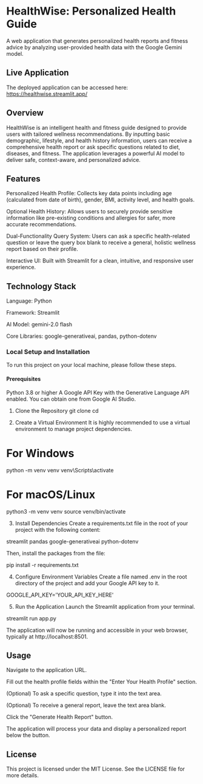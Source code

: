 # HealthWise: Personalized Health Guide
A web application that generates personalized health reports and fitness advice by analyzing user-provided health data with the Google Gemini model.

## Live Application
The deployed application can be accessed here: https://healthwise.streamlit.app/

## Overview
HealthWise is an intelligent health and fitness guide designed to provide users with tailored wellness recommendations. By inputting basic demographic, lifestyle, and health history information, users can receive a comprehensive health report or ask specific questions related to diet, diseases, and fitness. The application leverages a powerful AI model to deliver safe, context-aware, and personalized advice.

##  Features
Personalized Health Profile: Collects key data points including age (calculated from date of birth), gender, BMI, activity level, and health goals.

Optional Health History: Allows users to securely provide sensitive information like pre-existing conditions and allergies for safer, more accurate recommendations.

Dual-Functionality Query System: Users can ask a specific health-related question or leave the query box blank to receive a general, holistic wellness report based on their profile.

Interactive UI: Built with Streamlit for a clean, intuitive, and responsive user experience.

## Technology Stack
Language: Python

Framework: Streamlit

AI Model: gemini-2.0 flash

Core Libraries: google-generativeai, pandas, python-dotenv

### Local Setup and Installation
To run this project on your local machine, please follow these steps.

#### Prerequisites
Python 3.8 or higher
A Google API Key with the Generative Language API enabled. You can obtain one from Google AI Studio.


1. Clone the Repository
git clone <your-repository-url>
cd <project-directory>

2. Create a Virtual Environment
It is highly recommended to use a virtual environment to manage project dependencies.

# For Windows
python -m venv venv
venv\Scripts\activate

# For macOS/Linux
python3 -m venv venv
source venv/bin/activate

3. Install Dependencies
Create a requirements.txt file in the root of your project with the following content:

streamlit
pandas
google-generativeai
python-dotenv

Then, install the packages from the file:

pip install -r requirements.txt

4. Configure Environment Variables
Create a file named .env in the root directory of the project and add your Google API key to it.

GOOGLE_API_KEY='YOUR_API_KEY_HERE'

5. Run the Application
Launch the Streamlit application from your terminal.

streamlit run app.py

The application will now be running and accessible in your web browser, typically at http://localhost:8501.

## Usage
Navigate to the application URL.

Fill out the health profile fields within the "Enter Your Health Profile" section.

(Optional) To ask a specific question, type it into the text area.

(Optional) To receive a general report, leave the text area blank.

Click the "Generate Health Report" button.

The application will process your data and display a personalized report below the button.

## License
This project is licensed under the MIT License. See the LICENSE file for more details.
